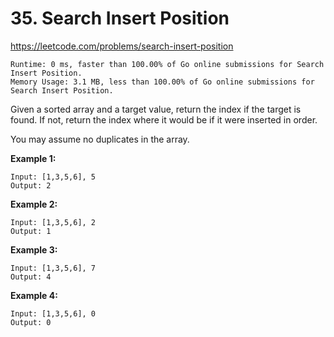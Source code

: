 # 35. Search Insert Position

https://leetcode.com/problems/search-insert-position

```
Runtime: 0 ms, faster than 100.00% of Go online submissions for Search Insert Position.
Memory Usage: 3.1 MB, less than 100.00% of Go online submissions for Search Insert Position.
```

Given a sorted array and a target value, return the index if the target is found. If not, return the index where it would be if it were inserted in order.

You may assume no duplicates in the array.

**Example 1:**
```
Input: [1,3,5,6], 5
Output: 2
```

**Example 2:**
```
Input: [1,3,5,6], 2
Output: 1
```
**Example 3:**
```
Input: [1,3,5,6], 7
Output: 4
```
**Example 4:**
```
Input: [1,3,5,6], 0
Output: 0
```